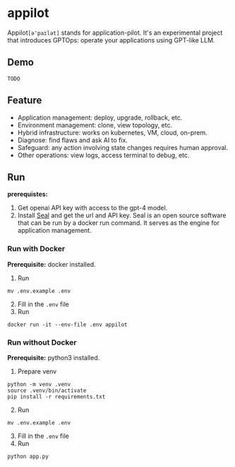 # appilot
Appilot`[ə'paɪlət]` stands for application-pilot.
It's an experimental project that introduces GPTOps: operate your applications using GPT-like LLM.

## Demo

```
TODO
```

## Feature
- Application management: deploy, upgrade, rollback, etc.
- Environment management: clone, view topology, etc.
- Hybrid infrastructure: works on kubernetes, VM, cloud, on-prem.
- Diagnose: find flaws and ask AI to fix.
- Safeguard: any action involving state changes requires human approval.
- Other operations: view logs, access terminal to debug, etc.

## Run

**prerequistes:**
1. Get openai API key with access to the gpt-4 model.
2. Install [Seal](https://github.com/seal-io/seal) and get the url and API key. Seal is an open source software that can be run by a docker run command. It serves as the engine for application management.

### Run with Docker

**Prerequisite:** docker installed.

1. Run
```
mv .env.example .env
```
2. Fill in the `.env` file
3. Run
```
docker run -it --env-file .env appilot
```

### Run without Docker

**Prerequisite:** python3 installed.

1. Prepare venv
```
python -m venv .venv
source .venv/bin/activate
pip install -r requirements.txt
```
2. Run
```
mv .env.example .env
```
3. Fill in the `.env` file
4. Run
```
python app.py
```
